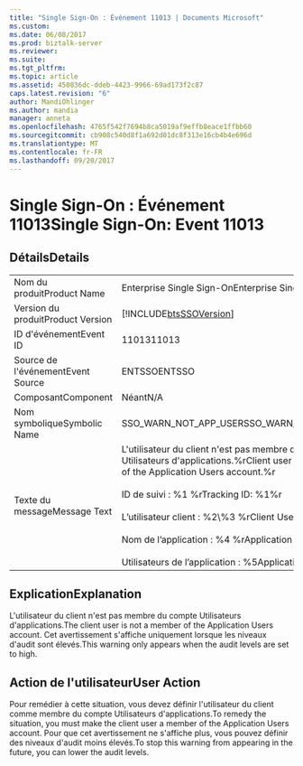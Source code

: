 ```yaml
---
title: "Single Sign-On : Événement 11013 | Documents Microsoft"
ms.custom: 
ms.date: 06/08/2017
ms.prod: biztalk-server
ms.reviewer: 
ms.suite: 
ms.tgt_pltfrm: 
ms.topic: article
ms.assetid: 450836dc-ddeb-4423-9966-69ad173f2c87
caps.latest.revision: "6"
author: MandiOhlinger
ms.author: mandia
manager: anneta
ms.openlocfilehash: 4765f542f7694b8ca5019af9effb8eace1ffbb60
ms.sourcegitcommit: cb908c540d8f1a692d01dc8f313e16cb4b4e696d
ms.translationtype: MT
ms.contentlocale: fr-FR
ms.lasthandoff: 09/20/2017
---
```

# <a name="single-sign-on-event-11013"></a><span data-ttu-id="1d0c2-102">Single Sign-On : Événement 11013</span><span class="sxs-lookup"><span data-stu-id="1d0c2-102">Single Sign-On: Event 11013</span></span>
## <a name="details"></a><span data-ttu-id="1d0c2-103">Détails</span><span class="sxs-lookup"><span data-stu-id="1d0c2-103">Details</span></span>  
  
|||  
|-|-|  
|<span data-ttu-id="1d0c2-104">Nom du produit</span><span class="sxs-lookup"><span data-stu-id="1d0c2-104">Product Name</span></span>|<span data-ttu-id="1d0c2-105">Enterprise Single Sign-On</span><span class="sxs-lookup"><span data-stu-id="1d0c2-105">Enterprise Single Sign-On</span></span>|  
|<span data-ttu-id="1d0c2-106">Version du produit</span><span class="sxs-lookup"><span data-stu-id="1d0c2-106">Product Version</span></span>|[!INCLUDE[btsSSOVersion](../includes/btsssoversion-md.md)]|  
|<span data-ttu-id="1d0c2-107">ID d'événement</span><span class="sxs-lookup"><span data-stu-id="1d0c2-107">Event ID</span></span>|<span data-ttu-id="1d0c2-108">11013</span><span class="sxs-lookup"><span data-stu-id="1d0c2-108">11013</span></span>|  
|<span data-ttu-id="1d0c2-109">Source de l'événement</span><span class="sxs-lookup"><span data-stu-id="1d0c2-109">Event Source</span></span>|<span data-ttu-id="1d0c2-110">ENTSSO</span><span class="sxs-lookup"><span data-stu-id="1d0c2-110">ENTSSO</span></span>|  
|<span data-ttu-id="1d0c2-111">Composant</span><span class="sxs-lookup"><span data-stu-id="1d0c2-111">Component</span></span>|<span data-ttu-id="1d0c2-112">Néant</span><span class="sxs-lookup"><span data-stu-id="1d0c2-112">N/A</span></span>|  
|<span data-ttu-id="1d0c2-113">Nom symbolique</span><span class="sxs-lookup"><span data-stu-id="1d0c2-113">Symbolic Name</span></span>|<span data-ttu-id="1d0c2-114">SSO_WARN_NOT_APP_USER</span><span class="sxs-lookup"><span data-stu-id="1d0c2-114">SSO_WARN_NOT_APP_USER</span></span>|  
|<span data-ttu-id="1d0c2-115">Texte du message</span><span class="sxs-lookup"><span data-stu-id="1d0c2-115">Message Text</span></span>|<span data-ttu-id="1d0c2-116">L'utilisateur du client n'est pas membre du compte Utilisateurs d'applications.%r</span><span class="sxs-lookup"><span data-stu-id="1d0c2-116">Client user is not a member of the Application Users account.%r</span></span><br /><br /> <span data-ttu-id="1d0c2-117">ID de suivi : %1 %r</span><span class="sxs-lookup"><span data-stu-id="1d0c2-117">Tracking ID: %1%r</span></span><br /><br /> <span data-ttu-id="1d0c2-118">L’utilisateur client : %2\\%3 %r</span><span class="sxs-lookup"><span data-stu-id="1d0c2-118">Client User: %2\\%3%r</span></span><br /><br /> <span data-ttu-id="1d0c2-119">Nom de l’application : %4 %r</span><span class="sxs-lookup"><span data-stu-id="1d0c2-119">Application Name: %4%r</span></span><br /><br /> <span data-ttu-id="1d0c2-120">Utilisateurs de l’application : %5</span><span class="sxs-lookup"><span data-stu-id="1d0c2-120">Application Users: %5</span></span>|  
  
## <a name="explanation"></a><span data-ttu-id="1d0c2-121">Explication</span><span class="sxs-lookup"><span data-stu-id="1d0c2-121">Explanation</span></span>  
 <span data-ttu-id="1d0c2-122">L'utilisateur du client n'est pas membre du compte Utilisateurs d'applications.</span><span class="sxs-lookup"><span data-stu-id="1d0c2-122">The client user is not a member of the Application Users account.</span></span> <span data-ttu-id="1d0c2-123">Cet avertissement s'affiche uniquement lorsque les niveaux d'audit sont élevés.</span><span class="sxs-lookup"><span data-stu-id="1d0c2-123">This warning only appears when the audit levels are set to high.</span></span>  
  
## <a name="user-action"></a><span data-ttu-id="1d0c2-124">Action de l'utilisateur</span><span class="sxs-lookup"><span data-stu-id="1d0c2-124">User Action</span></span>  
 <span data-ttu-id="1d0c2-125">Pour remédier à cette situation, vous devez définir l'utilisateur du client comme membre du compte Utilisateurs d'applications.</span><span class="sxs-lookup"><span data-stu-id="1d0c2-125">To remedy the situation, you must make the client user a member of the Application Users account.</span></span> <span data-ttu-id="1d0c2-126">Pour que cet avertissement ne s'affiche plus, vous pouvez définir des niveaux d'audit moins élevés.</span><span class="sxs-lookup"><span data-stu-id="1d0c2-126">To stop this warning from appearing in the future, you can lower the audit levels.</span></span>